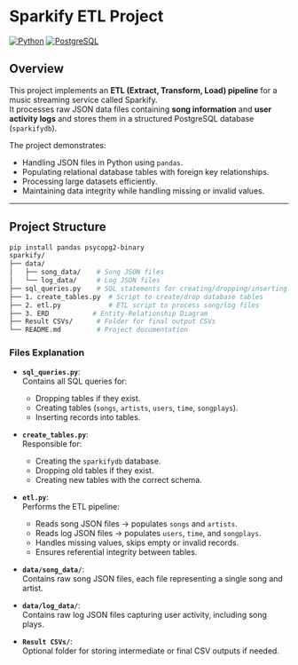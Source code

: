 # Sparkify ETL Project

[![Python](https://img.shields.io/badge/python-3.9+-blue.svg)](https://www.python.org/) 
[![PostgreSQL](https://img.shields.io/badge/PostgreSQL-12+-blue.svg)](https://www.postgresql.org/)

## Overview
This project implements an **ETL (Extract, Transform, Load) pipeline** for a music streaming service called Sparkify.  
It processes raw JSON data files containing **song information** and **user activity logs** and stores them in a structured PostgreSQL database (`sparkifydb`).  

The project demonstrates:
- Handling JSON files in Python using `pandas`.
- Populating relational database tables with foreign key relationships.
- Processing large datasets efficiently.
- Maintaining data integrity while handling missing or invalid values.

---

## Project Structure

```bash
pip install pandas psycopg2-binary
sparkify/
├── data/
│   ├── song_data/    # Song JSON files
│   └── log_data/     # Log JSON files
├── sql_queries.py    # SQL statements for creating/dropping/inserting tables
├── 1. create_tables.py  # Script to create/drop database tables
├── 2. etl.py            # ETL script to process song/log files
├── 3. ERD           # Entity-Relationship Diagram
├── Result CSVs/      # Folder for final output CSVs
└── README.md         # Project documentation
```


### Files Explanation

- **`sql_queries.py`**:  
  Contains all SQL queries for:
  - Dropping tables if they exist.
  - Creating tables (`songs`, `artists`, `users`, `time`, `songplays`).
  - Inserting records into tables.

- **`create_tables.py`**:  
  Responsible for:
  - Creating the `sparkifydb` database.
  - Dropping old tables if they exist.
  - Creating new tables with the correct schema.

- **`etl.py`**:  
  Performs the ETL pipeline:
  - Reads song JSON files → populates `songs` and `artists`.
  - Reads log JSON files → populates `users`, `time`, and `songplays`.
  - Handles missing values, skips empty or invalid records.
  - Ensures referential integrity between tables.

- **`data/song_data/`**:  
  Contains raw song JSON files, each file representing a single song and artist.

- **`data/log_data/`**:  
  Contains raw log JSON files capturing user activity, including song plays.

- **`Result CSVs/`**:  
  Optional folder for storing intermediate or final CSV outputs if needed.

